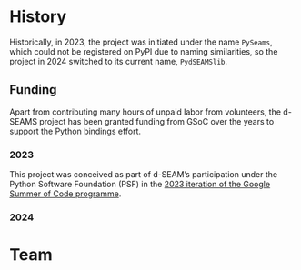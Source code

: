 # History

Historically, in 2023, the project was initiated under the name ``PySeams``,
which could not be registered on PyPI due to naming similarities, so the project
in 2024 switched to its current name, ``PydSEAMSlib``.

## Funding

Apart from contributing many hours of unpaid labor from volunteers, the d-SEAMS
project has been granted funding from GSoC over the years to support the Python
bindings effort.

### 2023

This project was conceived as part of d-SEAM’s participation under the Python
Software Foundation (PSF) in the [2023 iteration of the Google Summer of Code
programme](https://summerofcode.withgoogle.com/programs/2023/projects/WAft7HXq).

### 2024

# Team

